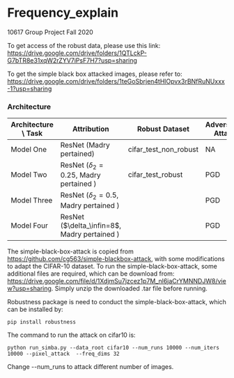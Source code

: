 # Frequency_explain
10617 Group Project Fall 2020

To get access of the robust data, please use this link: https://drive.google.com/drive/folders/1QTLckP-G7bTR8e31xqW2rZYV7iPsF7H7?usp=sharing

To get the simple black box attacked images, please refer to: https://drive.google.com/drive/folders/1teGoSbrjen4tHlOpvx3rBNfRuNUxxx-1?usp=sharing



### Architecture

| Architecture \ Task | Attribution                                  | Robust Dataset | Adversarial Attack |
| ------------------- | -------------------------------------------- | -------------- | ------------------ |
| Model One           | ResNet (Madry pertained)                   |  cifar_test_non_robust              |   NA                 |
| Model Two           | ResNet ($\delta_2=0.25$, Madry pertained )   |  cifar_test_robust              |       PGD             |
| Model Three         | ResNet ($\delta_2=0.5$, Madry pertained )    |                |          PGD          |
| Model Four          | ResNet ($\delta_\infin=8$, Madry pertained ) |                |          PGD          |


The simple-black-box-attack is copied from https://github.com/cg563/simple-blackbox-attack, with some modifications to adapt the CIFAR-10 dataset.
To run the simple-black-box-attack, some additional files are required, which can be download from: https://drive.google.com/file/d/1XdjmSu7jzcez1p7M_nl6jaCrYMNNDJW8/view?usp=sharing. Simply unzip the downloaded .tar file before running.

Robustness package is need to conduct the simple-black-box-attack, which can be installed by:

`pip install robustness`

The command to run the attack on cifar10 is:

`python run_simba.py --data_root cifar10 --num_runs 10000 --num_iters 10000 --pixel_attack  --freq_dims 32`

Change --num_runs to attack different number of images.
